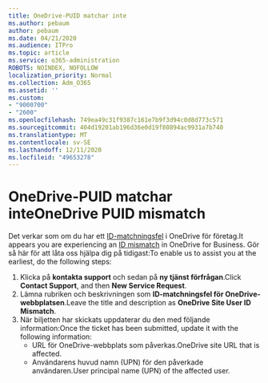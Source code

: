 ```yaml
---
title: OneDrive-PUID matchar inte
ms.author: pebaum
author: pebaum
ms.date: 04/21/2020
ms.audience: ITPro
ms.topic: article
ms.service: o365-administration
ROBOTS: NOINDEX, NOFOLLOW
localization_priority: Normal
ms.collection: Adm_O365
ms.assetid: ''
ms.custom:
- "9000700"
- "2600"
ms.openlocfilehash: 749ea49c31f9387c161e7b9f3d94c0d8d773c571
ms.sourcegitcommit: 404d19201ab196d36e0d19f80894ac9931a7b740
ms.translationtype: MT
ms.contentlocale: sv-SE
ms.lasthandoff: 12/11/2020
ms.locfileid: "49653278"
---
```

# <a name="onedrive-puid-mismatch"></a><span data-ttu-id="f4c31-102">OneDrive-PUID matchar inte</span><span class="sxs-lookup"><span data-stu-id="f4c31-102">OneDrive PUID mismatch</span></span>

<span data-ttu-id="f4c31-103">Det verkar som om du har ett [ID-matchningsfel](https://docs.microsoft.com/sharepoint/troubleshoot/administration/access-denied-or-need-permission-error-sharepoint-online-or-onedrive-for-business#when-accessing-a-onedrive-site) i OneDrive för företag.</span><span class="sxs-lookup"><span data-stu-id="f4c31-103">It appears you are experiencing an [ID mismatch](https://docs.microsoft.com/sharepoint/troubleshoot/administration/access-denied-or-need-permission-error-sharepoint-online-or-onedrive-for-business#when-accessing-a-onedrive-site) in OneDrive for Business.</span></span> <span data-ttu-id="f4c31-104">Gör så här för att låta oss hjälpa dig på tidigast:</span><span class="sxs-lookup"><span data-stu-id="f4c31-104">To enable us to assist you at the earliest, do the following steps:</span></span>

1. <span data-ttu-id="f4c31-105">Klicka på  **kontakta support** och sedan på  **ny tjänst förfrågan**.</span><span class="sxs-lookup"><span data-stu-id="f4c31-105">Click  **Contact Support**, and then  **New Service Request**.</span></span>
2. <span data-ttu-id="f4c31-106">Lämna rubriken och beskrivningen som  **ID-matchningsfel för OneDrive-webbplatsen**.</span><span class="sxs-lookup"><span data-stu-id="f4c31-106">Leave the title and description as  **OneDrive Site User ID Mismatch**.</span></span>
3. <span data-ttu-id="f4c31-107">När biljetten har skickats uppdaterar du den med följande information:</span><span class="sxs-lookup"><span data-stu-id="f4c31-107">Once the ticket has been submitted, update it with the following information:</span></span>
    - <span data-ttu-id="f4c31-108">URL för OneDrive-webbplats som påverkas.</span><span class="sxs-lookup"><span data-stu-id="f4c31-108">OneDrive site URL that is affected.</span></span>
    - <span data-ttu-id="f4c31-109">Användarens huvud namn (UPN) för den påverkade användaren.</span><span class="sxs-lookup"><span data-stu-id="f4c31-109">User principal name (UPN) of the affected user.</span></span>
